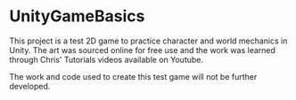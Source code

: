 # UnityGameBasics
This project is a test 2D game to practice character and world mechanics in Unity. The art was sourced online for free use and the work was learned through Chris' Tutorials videos available on Youtube.

The work and code used to create this test game will not be further developed.
